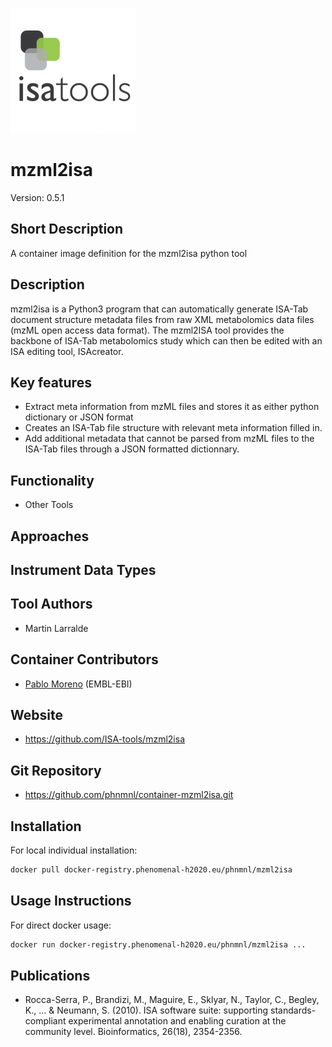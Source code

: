 ![Logo](logo.png)

# mzml2isa
Version: 0.5.1

## Short Description

A container image definition for the mzml2isa python tool

## Description

mzml2isa is a Python3 program that can automatically generate ISA-Tab document structure metadata files from raw XML metabolomics data files (mzML open access data format). The mzml2ISA tool provides the backbone of ISA-Tab metabolomics study which can then be edited with an ISA editing tool, ISAcreator.

## Key features

- Extract meta information from mzML files and stores it as either python dictionary or JSON format
- Creates an ISA-Tab file structure with relevant meta information filled in.
- Add additional metadata that cannot be parsed from mzML files to the ISA-Tab files through a JSON formatted dictionnary.

## Functionality

- Other Tools

## Approaches
  
## Instrument Data Types

## Tool Authors

- Martin Larralde

## Container Contributors

- [Pablo Moreno](https://github.com/pcm32) (EMBL-EBI)

## Website

- https://github.com/ISA-tools/mzml2isa


## Git Repository

- https://github.com/phnmnl/container-mzml2isa.git

## Installation 

For local individual installation:

```bash
docker pull docker-registry.phenomenal-h2020.eu/phnmnl/mzml2isa
```

## Usage Instructions

For direct docker usage:

```bash
docker run docker-registry.phenomenal-h2020.eu/phnmnl/mzml2isa ...
```

## Publications

- Rocca-Serra, P., Brandizi, M., Maguire, E., Sklyar, N., Taylor, C., Begley, K., ... & Neumann, S. (2010). ISA software suite: supporting standards-compliant experimental annotation and enabling curation at the community level. Bioinformatics, 26(18), 2354-2356.
